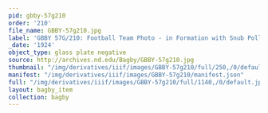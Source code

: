 ```yaml
---
pid: gbby-57g210
order: '210'
file_name: GBBY-57g210.jpg
label: 'GBBY 57G/210: Football Team Photo - in Formation with Snub Pollard - 1924?'
_date: '1924'
object_type: glass plate negative
source: http://archives.nd.edu/Bagby/GBBY-57g210.jpg
thumbnail: "/img/derivatives/iiif/images/GBBY-57g210/full/250,/0/default.jpg"
manifest: "/img/derivatives/iiif/images/GBBY-57g210/manifest.json"
full: "/img/derivatives/iiif/images/GBBY-57g210/full/1140,/0/default.jpg"
layout: bagby_item
collection: bagby
---
```

